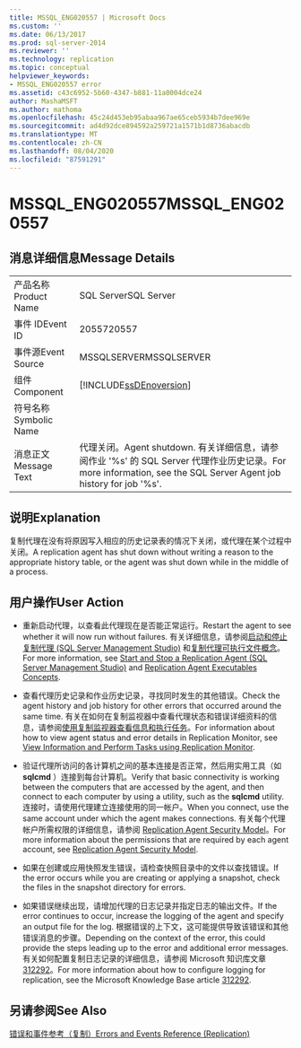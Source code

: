 ```yaml
---
title: MSSQL_ENG020557 | Microsoft Docs
ms.custom: ''
ms.date: 06/13/2017
ms.prod: sql-server-2014
ms.reviewer: ''
ms.technology: replication
ms.topic: conceptual
helpviewer_keywords:
- MSSQL_ENG020557 error
ms.assetid: c43c6952-5b60-4347-b881-11a0004dce24
author: MashaMSFT
ms.author: mathoma
ms.openlocfilehash: 45c24d453eb95abaa967ae65ceb5934b7dee969e
ms.sourcegitcommit: ad4d92dce894592a259721a1571b1d8736abacdb
ms.translationtype: MT
ms.contentlocale: zh-CN
ms.lasthandoff: 08/04/2020
ms.locfileid: "87591291"
---
```

# <a name="mssql_eng020557"></a><span data-ttu-id="b2501-102">MSSQL_ENG020557</span><span class="sxs-lookup"><span data-stu-id="b2501-102">MSSQL_ENG020557</span></span>
    
## <a name="message-details"></a><span data-ttu-id="b2501-103">消息详细信息</span><span class="sxs-lookup"><span data-stu-id="b2501-103">Message Details</span></span>  
  
|||  
|-|-|  
|<span data-ttu-id="b2501-104">产品名称</span><span class="sxs-lookup"><span data-stu-id="b2501-104">Product Name</span></span>|<span data-ttu-id="b2501-105">SQL Server</span><span class="sxs-lookup"><span data-stu-id="b2501-105">SQL Server</span></span>|  
|<span data-ttu-id="b2501-106">事件 ID</span><span class="sxs-lookup"><span data-stu-id="b2501-106">Event ID</span></span>|<span data-ttu-id="b2501-107">20557</span><span class="sxs-lookup"><span data-stu-id="b2501-107">20557</span></span>|  
|<span data-ttu-id="b2501-108">事件源</span><span class="sxs-lookup"><span data-stu-id="b2501-108">Event Source</span></span>|<span data-ttu-id="b2501-109">MSSQLSERVER</span><span class="sxs-lookup"><span data-stu-id="b2501-109">MSSQLSERVER</span></span>|  
|<span data-ttu-id="b2501-110">组件</span><span class="sxs-lookup"><span data-stu-id="b2501-110">Component</span></span>|[!INCLUDE[ssDEnoversion](../../includes/ssdenoversion-md.md)]|  
|<span data-ttu-id="b2501-111">符号名称</span><span class="sxs-lookup"><span data-stu-id="b2501-111">Symbolic Name</span></span>||  
|<span data-ttu-id="b2501-112">消息正文</span><span class="sxs-lookup"><span data-stu-id="b2501-112">Message Text</span></span>|<span data-ttu-id="b2501-113">代理关闭。</span><span class="sxs-lookup"><span data-stu-id="b2501-113">Agent shutdown.</span></span> <span data-ttu-id="b2501-114">有关详细信息，请参阅作业 '%s' 的 SQL Server 代理作业历史记录。</span><span class="sxs-lookup"><span data-stu-id="b2501-114">For more information, see the SQL Server Agent job history for job '%s'.</span></span>|  
  
## <a name="explanation"></a><span data-ttu-id="b2501-115">说明</span><span class="sxs-lookup"><span data-stu-id="b2501-115">Explanation</span></span>  
 <span data-ttu-id="b2501-116">复制代理在没有将原因写入相应的历史记录表的情况下关闭，或代理在某个过程中关闭。</span><span class="sxs-lookup"><span data-stu-id="b2501-116">A replication agent has shut down without writing a reason to the appropriate history table, or the agent was shut down while in the middle of a process.</span></span>  
  
## <a name="user-action"></a><span data-ttu-id="b2501-117">用户操作</span><span class="sxs-lookup"><span data-stu-id="b2501-117">User Action</span></span>  
  
-   <span data-ttu-id="b2501-118">重新启动代理，以查看此代理现在是否能正常运行。</span><span class="sxs-lookup"><span data-stu-id="b2501-118">Restart the agent to see whether it will now run without failures.</span></span> <span data-ttu-id="b2501-119">有关详细信息，请参阅[启动和停止复制代理 (SQL Server Management Studio)](agents/start-and-stop-a-replication-agent-sql-server-management-studio.md) 和[复制代理可执行文件概念](concepts/replication-agent-executables-concepts.md)。</span><span class="sxs-lookup"><span data-stu-id="b2501-119">For more information, see [Start and Stop a Replication Agent &#40;SQL Server Management Studio&#41;](agents/start-and-stop-a-replication-agent-sql-server-management-studio.md) and [Replication Agent Executables Concepts](concepts/replication-agent-executables-concepts.md).</span></span>  
  
-   <span data-ttu-id="b2501-120">查看代理历史记录和作业历史记录，寻找同时发生的其他错误。</span><span class="sxs-lookup"><span data-stu-id="b2501-120">Check the agent history and job history for other errors that occurred around the same time.</span></span> <span data-ttu-id="b2501-121">有关在如何在复制监视器中查看代理状态和错误详细资料的信息，请参阅[使用复制监视器查看信息和执行任务](monitor/view-information-and-perform-tasks-replication-monitor.md)。</span><span class="sxs-lookup"><span data-stu-id="b2501-121">For information about how to view agent status and error details in Replication Monitor, see [View Information and Perform Tasks using Replication Monitor](monitor/view-information-and-perform-tasks-replication-monitor.md).</span></span>
-   <span data-ttu-id="b2501-122">验证代理所访问的各计算机之间的基本连接是否正常，然后用实用工具（如 **sqlcmd** ）连接到每台计算机。</span><span class="sxs-lookup"><span data-stu-id="b2501-122">Verify that basic connectivity is working between the computers that are accessed by the agent, and then connect to each computer by using a utility, such as the **sqlcmd** utility.</span></span> <span data-ttu-id="b2501-123">连接时，请使用代理建立连接使用的同一帐户。</span><span class="sxs-lookup"><span data-stu-id="b2501-123">When you connect, use the same account under which the agent makes connections.</span></span> <span data-ttu-id="b2501-124">有关每个代理帐户所需权限的详细信息，请参阅 [Replication Agent Security Model](security/replication-agent-security-model.md)。</span><span class="sxs-lookup"><span data-stu-id="b2501-124">For more information about the permissions that are required by each agent account, see [Replication Agent Security Model](security/replication-agent-security-model.md).</span></span>  
  
-   <span data-ttu-id="b2501-125">如果在创建或应用快照发生错误，请检查快照目录中的文件以查找错误。</span><span class="sxs-lookup"><span data-stu-id="b2501-125">If the error occurs while you are creating or applying a snapshot, check the files in the snapshot directory for errors.</span></span>  
  
-   <span data-ttu-id="b2501-126">如果错误继续出现，请增加代理的日志记录并指定日志的输出文件。</span><span class="sxs-lookup"><span data-stu-id="b2501-126">If the error continues to occur, increase the logging of the agent and specify an output file for the log.</span></span> <span data-ttu-id="b2501-127">根据错误的上下文，这可能提供导致该错误和其他错误消息的步骤。</span><span class="sxs-lookup"><span data-stu-id="b2501-127">Depending on the context of the error, this could provide the steps leading up to the error and additional error messages.</span></span> <span data-ttu-id="b2501-128">有关如何配置复制日志记录的详细信息，请参阅 Microsoft 知识库文章 [312292](https://support.microsoft.com/kb/312292)。</span><span class="sxs-lookup"><span data-stu-id="b2501-128">For more information about how to configure logging for replication, see the Microsoft Knowledge Base article [312292](https://support.microsoft.com/kb/312292).</span></span>  
  
## <a name="see-also"></a><span data-ttu-id="b2501-129">另请参阅</span><span class="sxs-lookup"><span data-stu-id="b2501-129">See Also</span></span>  
 [<span data-ttu-id="b2501-130">错误和事件参考（复制）</span><span class="sxs-lookup"><span data-stu-id="b2501-130">Errors and Events Reference &#40;Replication&#41;</span></span>](errors-and-events-reference-replication.md)  
  
  
